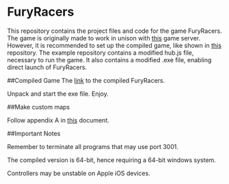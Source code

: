 # FuryRacers
This repository contains the project files and code for the game FuryRacers. The game is originally made to work in unison with [this](https://github.com/s111/gamesystem) game server.
However, it is recommended to set up the compiled game, like shown in [this](https://github.com/fredrikzkl/FuryRacersCompiled) repository. 
The example repository contains a modified hub.js file, necessary to run the game. 
It also contains a modified .exe file, enabling direct launch of FuryRacers.

##Compiled Game
The [link](https://github.com/fredrikzkl/FuryRacersCompiled/archive/master.zip) to the compiled FuryRacers.

Unpack and start the exe file. Enjoy.

##Make custom maps

Follow appendix A in [this](https://github.com/fredrikzkl/FuryRacers/blob/master/Vedlegg%20A.pdf) document. 

##Important Notes

Remember to terminate all programs that may use port 3001. 

The compiled version is 64-bit, hence requiring a 64-bit windows system.

Controllers may be unstable on Apple iOS devices.



